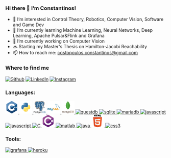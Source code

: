 ### Hi there 👋 I’m Constantinos!


- 👀 I’m interested in Control Theory, Robotics, Computer Vision, Software and Game Dev
- 🌱 I’m currently learning Machine Learning, Neural Networks, Deep Learning, Apache Pulsar&Flink and Grafana 
- 🔭 I’m currently working on Computer Vision
- :soon: Starting my Master's Thesis on Hamilton-Jacobi Reachability
- 📫 How to reach me: costopoulos.constantinos@gmail.com


<div>
<h3>Where to find me</h3>
<p>
<a href="https://github.com/Costopoulos" target="_blank"><img alt="Github" src="https://img.shields.io/badge/GitHub-%2312100E.svg?&style=for-the-badge&logo=Github&logoColor=white" /></a> 
<a href="https://www.linkedin.com/in/constantinos-costopoulos/" target="_blank"><img alt="LinkedIn" src="https://img.shields.io/badge/linkedin-%230077B5.svg?&style=for-the-badge&logo=linkedin&logoColor=white" /></a> 
<a href="https://www.instagram.com/costopoulos_/" target="_blank"><img alt="Instagram" src="https://img.shields.io/badge/Instagram-E4405F?style=for-the-badge&logo=instagram&logoColor=white" /></a> 
</p>
</div>

<h3 align="left">Languages:</h3>
<p align="left"> 
  <a href="https://isocpp.org/" target="_blank"> 
    <img src="https://raw.githubusercontent.com/github/explore/80688e429a7d4ef2fca1e82350fe8e3517d3494d/topics/cpp/cpp.png" alt="Cpp" width="40" height="40"/> 
  </a>
  <a href="https://www.python.org/" target="_blank"> 
    <img src="https://raw.githubusercontent.com/github/explore/80688e429a7d4ef2fca1e82350fe8e3517d3494d/topics/python/python.png" alt="Python3" width="40" height="40"/> 
  </a> 
  <a href="https://www.postgresql.org" target="_blank"> 
    <img src="https://raw.githubusercontent.com/devicons/devicon/master/icons/postgresql/postgresql-original-wordmark.svg" alt="postgresql" width="40" height="40"/>
  </a>
  <a href="https://www.mysql.com/" target="_blank"> 
    <img src="https://raw.githubusercontent.com/devicons/devicon/master/icons/mysql/mysql-original-wordmark.svg" alt="mysql" width="40" height="40"/> 
  </a>
  <a href="https://www.mongodb.com/" target="_blank"> 
    <img src="https://raw.githubusercontent.com/devicons/devicon/master/icons/mongodb/mongodb-original-wordmark.svg" alt="mongodb" width="40" height="40"/> 
  </a>
  <a href="https://questdb.io/" target="_blank">
    <img src="https://upload.wikimedia.org/wikipedia/commons/d/db/Questdb-logo.svg" alt="questdb" width="40" height="40"/>
  </a>
  <a href="https://sqlite.com/" target="_blank">
    <img src="https://upload.wikimedia.org/wikipedia/commons/3/38/SQLite370.svg" alt="sqlite" width="40" height="40"/>
  </a> 
  <a href="https://mariadb.org/" target="_blank"> 
    <img src="https://www.vectorlogo.zone/logos/mariadb/mariadb-icon.svg" alt="mariadb" width="40" height="40"/> 
  </a>
  <a href="https://www.javascript.com/" target="_blank"> 
    <img src="https://upload.wikimedia.org/wikipedia/commons/9/99/Unofficial_JavaScript_logo_2.svg" alt="javascript" width="40" height="40"/> 
  </a>
  <a href="https://www.php.net/" target="_blank"> 
    <img src="https://upload.wikimedia.org/wikipedia/commons/2/27/PHP-logo.svg" alt="javascript" width="40" height="40"/> 
  </a>
  <a href="https://www.gnu.org/software/libc/manual/html_node/ISO-C.html" target="_blank"> 
    <img src="https://upload.wikimedia.org/wikipedia/commons/1/18/C_Programming_Language.svg" alt="C" width="40" height="40"/> 
  </a>
  <a href="https://www.w3schools.com/cs/" target="_blank"> 
    <img src="https://raw.githubusercontent.com/devicons/devicon/master/icons/csharp/csharp-original.svg" alt="csharp" width="40" height="40"/> 
  </a>
  <a href="https://www.mathworks.com/products/matlab.html" target="_blank"> 
    <img src="https://upload.wikimedia.org/wikipedia/commons/2/21/Matlab_Logo.png" alt="matlab" width="40" height="40"/> 
  </a>
  <a href="https://www.java.com/" target="_blank"> 
    <img src="https://upload.wikimedia.org/wikipedia/el/d/d0/Java.svg" alt="java" width="40" height="40"/> 
  </a> 
  <a href="https://www.w3.org/html/" target="_blank"> 
    <img src="https://raw.githubusercontent.com/devicons/devicon/master/icons/html5/html5-original-wordmark.svg" alt="html5" width="40" height="40"/> 
  </a>
  <a href="https://www.w3.org/Style/CSS/Overview.en.html" target="_blank">
    <img src="https://upload.wikimedia.org/wikipedia/commons/3/3d/CSS.3.svg" alt="css3" width="40" height="40"/>
  </a>
  
</p>

<h3 align="left">Tools:</h3>
<p align="left">
    <a href="https://grafana.com" target="_blank"> 
    <img src="https://www.vectorlogo.zone/logos/grafana/grafana-icon.svg" alt="grafana" width="40" height="40"/> 
  </a>
  <a href="https://heroku.com" target="_blank"> 
    <img src="https://www.vectorlogo.zone/logos/heroku/heroku-icon.svg" alt="heroku" width="40" height="40"/> 
  </a>
</p>
  

<!---
Costopoulos/Costopoulos is a ✨ special ✨ repository because its `README.md` (this file) appears on your GitHub profile.
You can click the Preview link to take a look at your changes.
--->
